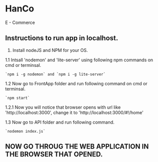 # HanCo
E - Commerce

## Instructions to run app in localhost.

1. Install nodeJS and NPM for your OS. 

1.1 Intsall 'nodemon' and 'lite-server' using following npm commands on cmd or terminsal.

	`npm i -g nodemon` and `npm i -g lite-server`

1.2 Now go to FrontApp folder and run following command on cmd or terminsal.
	
	`npm start`
	
1.2.1 Now you will notice that browser opens with url like 'http://localhost:3000', change  it to 'http://localhost:3000/#!/home'

1.3 Now go to API folder and run following command.

	`nodemon index.js`

## NOW GO THROUG THE WEB APPLICATION IN THE BROWSER THAT OPENED.

